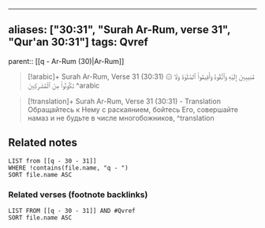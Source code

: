 
---
aliases: ["30:31", "Surah Ar-Rum, verse 31", "Qur'an 30:31"]
tags: Qvref
---

parent:: [[q - Ar-Rum (30)|Ar-Rum]]

> [!arabic]+ Surah Ar-Rum, Verse 31 (30:31)
> <span class="quran-arabic">۞ مُنِيبِينَ إِلَيْهِ وَٱتَّقُوهُ وَأَقِيمُوا۟ ٱلصَّلَوٰةَ وَلَا تَكُونُوا۟ مِنَ ٱلْمُشْرِكِينَ</span>
^arabic

> [!translation]+ Surah Ar-Rum, Verse 31 (30:31) - Translation
> Обращайтесь к Нему с раскаянием, бойтесь Его, совершайте намаз и не будьте в числе многобожников,
^translation



## Related notes
```dataview
LIST from [[q - 30 - 31]]
WHERE !contains(file.name, "q - ")
SORT file.name ASC
```

### Related verses (footnote backlinks)
```dataview
LIST FROM [[q - 30 - 31]] AND #Qvref
SORT file.name ASC
```


